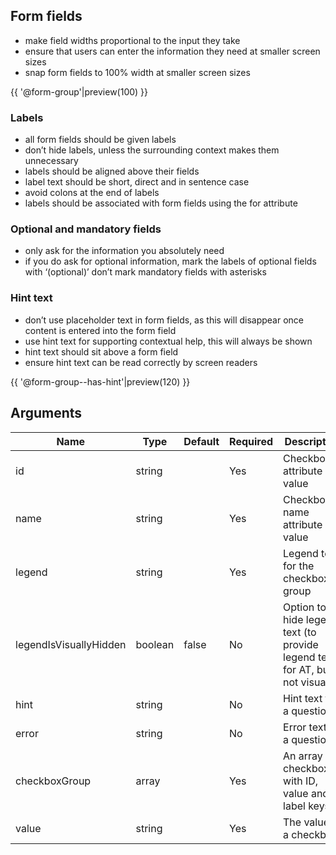 ## Form fields

* make field widths proportional to the input they take
* ensure that users can enter the information they need at smaller screen sizes
* snap form fields to 100% width at smaller screen sizes

{{ '@form-group'|preview(100) }}

### Labels

* all form fields should be given labels
* don’t hide labels, unless the surrounding context makes them unnecessary
* labels should be aligned above their fields
* label text should be short, direct and in sentence case
* avoid colons at the end of labels
* labels should be associated with form fields using the for attribute

### Optional and mandatory fields

* only ask for the information you absolutely need
* if you do ask for optional information, mark the labels of optional fields with ‘(optional)’
don’t mark mandatory fields with asterisks

### Hint text

* don’t use placeholder text in form fields, as this will disappear once content is entered into the form field
* use hint text for supporting contextual help, this will always be shown
* hint text should sit above a form field
* ensure hint text can be read correctly by screen readers

{{ '@form-group--has-hint'|preview(120) }}

## Arguments

| Name                    | Type    | Default | Required  | Description                                           
|---                      |---      |---      |---        |---        
| id                      | string  |         | Yes       | Checkbox id attribute value
| name                    | string  |         | Yes       | Checkbox name attribute value
| legend                  | string  |         | Yes       | Legend text for the checkbox group
| legendIsVisuallyHidden  | boolean | false   | No        | Option to hide legend text (to provide legend text for AT, but not visually)
| hint                    | string  |         | No        | Hint text for a question 
| error                   | string  |         | No        | Error text for a question
| checkboxGroup           | array   |         | Yes       | An array of checkboxes, with ID, value and label keys
| value                   | string  |         | Yes       | The value of a checkbox

